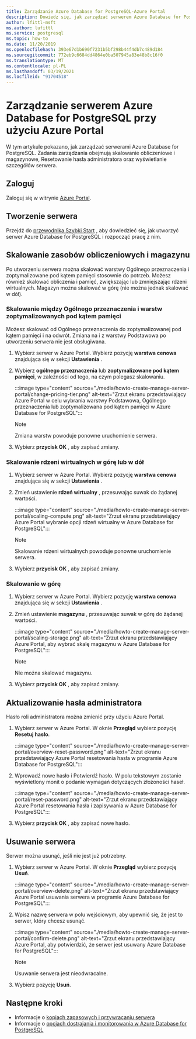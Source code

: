 ```yaml
---
title: Zarządzanie Azure Database for PostgreSQL-Azure Portal
description: Dowiedz się, jak zarządzać serwerem Azure Database for PostgreSQL przy użyciu Azure Portal.
author: lfittl-msft
ms.author: lufittl
ms.service: postgresql
ms.topic: how-to
ms.date: 11/20/2019
ms.openlocfilehash: 393e67d1b690f7231b5bf298b44f4db7c489d184
ms.sourcegitcommit: 772eb9c6684dd4864e0ba507945a83e48b8c16f0
ms.translationtype: MT
ms.contentlocale: pl-PL
ms.lasthandoff: 03/19/2021
ms.locfileid: "91704518"
---
```

# <a name="manage-an-azure-database-for-postgresql-server-using-the-azure-portal"></a>Zarządzanie serwerem Azure Database for PostgreSQL przy użyciu Azure Portal

W tym artykule pokazano, jak zarządzać serwerami Azure Database for PostgreSQL. Zadania zarządzania obejmują skalowanie obliczeniowe i magazynowe, Resetowanie hasła administratora oraz wyświetlanie szczegółów serwera.

## <a name="sign-in"></a>Zaloguj

Zaloguj się w witrynie [Azure Portal](https://portal.azure.com).

## <a name="create-a-server"></a>Tworzenie serwera

Przejdź do [przewodnika Szybki Start](quickstart-create-server-database-portal.md) , aby dowiedzieć się, jak utworzyć serwer Azure Database for PostgreSQL i rozpocząć pracę z nim.

## <a name="scale-compute-and-storage"></a>Skalowanie zasobów obliczeniowych i magazynu

Po utworzeniu serwera można skalować warstwy Ogólnego przeznaczenia i zoptymalizowane pod kątem pamięci stosownie do potrzeb. Możesz również skalować obliczenia i pamięć, zwiększając lub zmniejszając rdzeni wirtualnych. Magazyn można skalować w górę (nie można jednak skalować w dół).

### <a name="scale-between-general-purpose-and-memory-optimized-tiers"></a>Skalowanie między Ogólnego przeznaczenia i warstw zoptymalizowanych pod kątem pamięci

Możesz skalować od Ogólnego przeznaczenia do zoptymalizowanej pod kątem pamięci i na odwrót. Zmiana na i z warstwy Podstawowa po utworzeniu serwera nie jest obsługiwana.

1. Wybierz serwer w Azure Portal. Wybierz pozycję **warstwa cenowa** znajdująca się w sekcji **Ustawienia** .

2. Wybierz **ogólnego przeznaczenia** lub **zoptymalizowane pod kątem pamięci**, w zależności od tego, na czym polegasz skalowaniu.

   :::image type="content" source="./media/howto-create-manage-server-portal/change-pricing-tier.png" alt-text="Zrzut ekranu przedstawiający Azure Portal w celu wybrania warstwy Podstawowa, Ogólnego przeznaczenia lub zoptymalizowana pod kątem pamięci w Azure Database for PostgreSQL":::

   > [!NOTE]
   > Zmiana warstw powoduje ponowne uruchomienie serwera.

3. Wybierz **przycisk OK** , aby zapisać zmiany.

### <a name="scale-vcores-up-or-down"></a>Skalowanie rdzeni wirtualnych w górę lub w dół

1. Wybierz serwer w Azure Portal. Wybierz pozycję **warstwa cenowa** znajdująca się w sekcji **Ustawienia** .

2. Zmień ustawienie **rdzeń wirtualny** , przesuwając suwak do żądanej wartości.

   :::image type="content" source="./media/howto-create-manage-server-portal/scaling-compute.png" alt-text="Zrzut ekranu przedstawiający Azure Portal wybranie opcji rdzeń wirtualny w Azure Database for PostgreSQL":::

   > [!NOTE]
   > Skalowanie rdzeni wirtualnych powoduje ponowne uruchomienie serwera.

3. Wybierz **przycisk OK** , aby zapisać zmiany.

### <a name="scale-storage-up"></a>Skalowanie w górę

1. Wybierz serwer w Azure Portal. Wybierz pozycję **warstwa cenowa** znajdująca się w sekcji **Ustawienia** .

2. Zmień ustawienie **magazynu** , przesuwając suwak w górę do żądanej wartości.

   :::image type="content" source="./media/howto-create-manage-server-portal/scaling-storage.png" alt-text="Zrzut ekranu przedstawiający Azure Portal, aby wybrać skalę magazynu w Azure Database for PostgreSQL":::

   > [!NOTE]
   > Nie można skalować magazynu.

3. Wybierz **przycisk OK** , aby zapisać zmiany.

## <a name="update-admin-password"></a>Aktualizowanie hasła administratora

Hasło roli administratora można zmienić przy użyciu Azure Portal.

1. Wybierz serwer w Azure Portal. W oknie **Przegląd** wybierz pozycję **Resetuj hasło**.

   :::image type="content" source="./media/howto-create-manage-server-portal/overview-reset-password.png" alt-text="Zrzut ekranu przedstawiający Azure Portal resetowania hasła w programie Azure Database for PostgreSQL":::

2. Wprowadź nowe hasło i Potwierdź hasło. W polu tekstowym zostanie wyświetlony monit o podanie wymagań dotyczących złożoności haseł.

   :::image type="content" source="./media/howto-create-manage-server-portal/reset-password.png" alt-text="Zrzut ekranu przedstawiający Azure Portal resetowania hasła i zapisywania w Azure Database for PostgreSQL":::

3. Wybierz **przycisk OK** , aby zapisać nowe hasło.

## <a name="delete-a-server"></a>Usuwanie serwera

Serwer można usunąć, jeśli nie jest już potrzebny. 

1. Wybierz serwer w Azure Portal. W oknie **Przegląd** wybierz pozycję **Usuń**.

   :::image type="content" source="./media/howto-create-manage-server-portal/overview-delete.png" alt-text="Zrzut ekranu przedstawiający Azure Portal usuwania serwera w programie Azure Database for PostgreSQL":::

2. Wpisz nazwę serwera w polu wejściowym, aby upewnić się, że jest to serwer, który chcesz usunąć.

   :::image type="content" source="./media/howto-create-manage-server-portal/confirm-delete.png" alt-text="Zrzut ekranu przedstawiający Azure Portal, aby potwierdzić, że serwer jest usuwany Azure Database for PostgreSQL":::

   > [!NOTE]
   > Usuwanie serwera jest nieodwracalne.

3. Wybierz pozycję **Usuń**.

## <a name="next-steps"></a>Następne kroki

- Informacje o [kopiach zapasowych i przywracaniu serwera](howto-restore-server-portal.md)
- Informacje o [opcjach dostrajania i monitorowania w Azure Database for PostgreSQL](concepts-monitoring.md)
